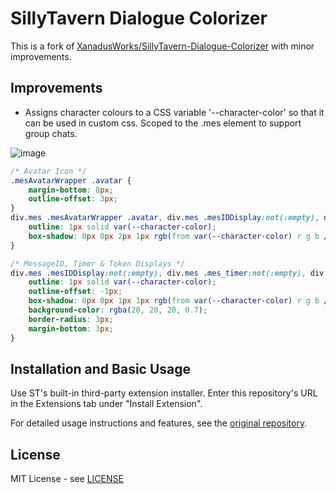 # SillyTavern Dialogue Colorizer

This is a fork of [XanadusWorks/SillyTavern-Dialogue-Colorizer](https://github.com/XanadusWorks/SillyTavern-Dialogue-Colorizer) with minor improvements.

## Improvements
- Assigns character colours to a CSS variable '--character-color' so that it can be used in custom css. Scoped to the .mes element to support group chats.

![image](https://github.com/user-attachments/assets/0dbfd4a9-929a-4393-b436-cf3dc0d1d6cd)


```css
/* Avatar Icon */
.mesAvatarWrapper .avatar {
    margin-bottom: 8px;
    outline-offset: 3px;
}
div.mes .mesAvatarWrapper .avatar, div.mes .mesIDDisplay:not(:empty), div.mes .mes_timer:not(:empty), div.mes .tokenCounterDisplay:not(:empty) {
    outline: 1px solid var(--character-color);
    box-shadow: 0px 0px 2px 1px rgb(from var(--character-color) r g b / 80%);
}

/* MessageID, Timer & Token Displays */
div.mes .mesIDDisplay:not(:empty), div.mes .mes_timer:not(:empty), div.mes .tokenCounterDisplay:not(:empty) {
    outline: 1px solid var(--character-color);
    outline-offset: -1px;
    box-shadow: 0px 0px 1px 1px rgb(from var(--character-color) r g b / 20%);
    background-color: rgba(20, 20, 20, 0.7);
    border-radius: 3px;
    margin-bottom: 3px;
}
```

## Installation and Basic Usage
Use ST's built-in third-party extension installer. Enter this repository's URL in the Extensions tab under "Install Extension".

For detailed usage instructions and features, see the [original repository](https://github.com/XanadusWorks/SillyTavern-Dialogue-Colorizer).

## License
MIT License - see [LICENSE](./LICENSE)
